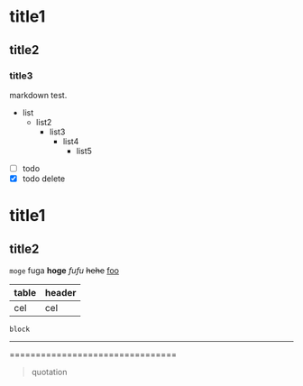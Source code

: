 # title1
## title2
### title3

markdown test.

* list
    * list2
        * list3
            * list4
                * list5

- [ ] todo
- [x] todo delete

title1
================================

title2
--------------------------------

`moge` fuga **hoge** _fufu_ ~~hehe~~ <!-- comment --> [foo](baaaaaar)

| table | header |
| :---- | :----  |
| cel   | cel   |

    block

--------------------------------

================================

> quotation



